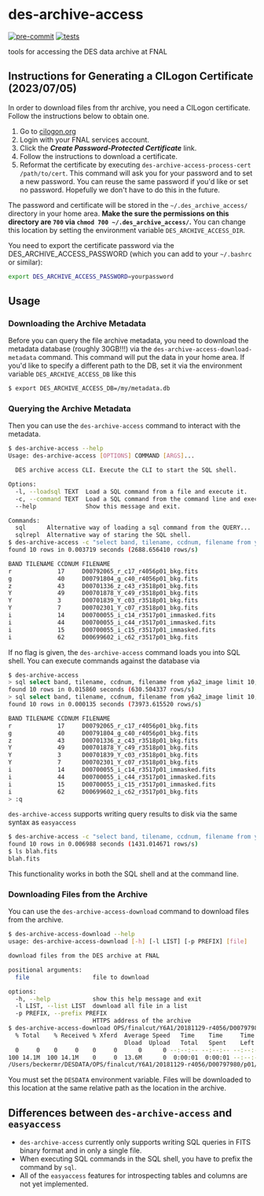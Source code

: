 # des-archive-access

[![pre-commit](https://github.com/des-science/des-archive-access/actions/workflows/pre-commit.yml/badge.svg)](https://github.com/des-science/des-archive-access/actions/workflows/pre-commit.yml) [![tests](https://github.com/des-science/des-archive-access/actions/workflows/tests.yml/badge.svg)](https://github.com/des-science/des-archive-access/actions/workflows/tests.yml)

tools for accessing the DES data archive at FNAL

## Instructions for Generating a CILogon Certificate (2023/07/05)

In order to download files from thr archive, you need a CILogon certificate. Follow the instructions below to obtain one.

1. Go to [cilogon.org](https://cilogon.org/)
2. Login with your FNAL services account.
3. Click the ***Create Password-Protected Certificate*** link.
4. Follow the instructions to download a certificate.
5. Reformat the certificate by executing `des-archive-access-process-cert /path/to/cert`. This command will ask you for your password and to set a new password. You can reuse the same password if you'd like or set no password. Hopefully we don't have to do this in the future.

The password and certificate will be stored in the `~/.des_archive_access/` directory in your home area. **Make the sure the permissions on this directory are `700` via `chmod 700 ~/.des_archive_access/`.** You can change this location by setting the environment variable `DES_ARCHIVE_ACCESS_DIR`.

You need to export the certificate password via the DES_ARCHIVE_ACCESS_PASSWORD (which you can add to your `~/.bashrc` or similar):

```bash
export DES_ARCHIVE_ACCESS_PASSWORD=yourpassword
```

## Usage

### Downloading the Archive Metadata

Before you can query the file archive metadata, you need to download the metadata database (roughly 30GB!!!) via the `des-archive-access-download-metadata`
command. This command will put the data in your home area. If you'd like to specify a different path to the DB, set it via the environment variable `DES_ARCHIVE_ACCESS_DB` like this

```bash
$ export DES_ARCHIVE_ACCESS_DB=/my/metadata.db
```

### Querying the Archive Metadata

Then you can use the `des-archive-access` command to interact with the metadata.

```bash
$ des-archive-access --help
Usage: des-archive-access [OPTIONS] COMMAND [ARGS]...

  DES archive access CLI. Execute the CLI to start the SQL shell.

Options:
  -l, --loadsql TEXT  Load a SQL command from a file and execute it.
  -c, --command TEXT  Load a SQL command from the command line and execute it.
  --help              Show this message and exit.

Commands:
  sql      Alternative way of loading a sql command from the QUERY...
  sqlrepl  Alternative way of staring the SQL shell.
$ des-archive-access -c "select band, tilename, ccdnum, filename from y6a2_image limit 10;"
found 10 rows in 0.003719 seconds (2688.656410 rows/s)

BAND TILENAME CCDNUM FILENAME
r             17     D00792065_r_c17_r4056p01_bkg.fits
g             40     D00791804_g_c40_r4056p01_bkg.fits
z             43     D00701336_z_c43_r3518p01_bkg.fits
Y             49     D00701878_Y_c49_r3518p01_bkg.fits
Y             3      D00701839_Y_c03_r3518p01_bkg.fits
Y             7      D00702301_Y_c07_r3518p01_bkg.fits
i             14     D00700055_i_c14_r3517p01_immasked.fits
i             44     D00700055_i_c44_r3517p01_immasked.fits
i             15     D00700055_i_c15_r3517p01_immasked.fits
i             62     D00699602_i_c62_r3517p01_bkg.fits
```

If no flag is given, the `des-archive-access` command loads you into SQL shell. You can execute commands against the database via

```bash
$ des-archive-access
> sql select band, tilename, ccdnum, filename from y6a2_image limit 10; > blah.fits
found 10 rows in 0.015860 seconds (630.504337 rows/s)
> sql select band, tilename, ccdnum, filename from y6a2_image limit 10;
found 10 rows in 0.000135 seconds (73973.615520 rows/s)

BAND TILENAME CCDNUM FILENAME
r             17     D00792065_r_c17_r4056p01_bkg.fits
g             40     D00791804_g_c40_r4056p01_bkg.fits
z             43     D00701336_z_c43_r3518p01_bkg.fits
Y             49     D00701878_Y_c49_r3518p01_bkg.fits
Y             3      D00701839_Y_c03_r3518p01_bkg.fits
Y             7      D00702301_Y_c07_r3518p01_bkg.fits
i             14     D00700055_i_c14_r3517p01_immasked.fits
i             44     D00700055_i_c44_r3517p01_immasked.fits
i             15     D00700055_i_c15_r3517p01_immasked.fits
i             62     D00699602_i_c62_r3517p01_bkg.fits
> :q
```

`des-archive-access` supports writing query results to disk via the same syntax as `easyaccess`

```bash
$ des-archive-access -c "select band, tilename, ccdnum, filename from y6a2_image limit 10; > blah.fits"
found 10 rows in 0.006988 seconds (1431.014671 rows/s)
$ ls blah.fits
blah.fits
```

This functionality works in both the SQL shell and at the command line.

### Downloading Files from the Archive

You can use the `des-archive-access-download` command to download files from the archive.

```bash
$ des-archive-access-download --help
usage: des-archive-access-download [-h] [-l LIST] [-p PREFIX] [file]

download files from the DES archive at FNAL

positional arguments:
  file                  file to download

options:
  -h, --help            show this help message and exit
  -l LIST, --list LIST  download all file in a list
  -p PREFIX, --prefix PREFIX
                        HTTPS address of the archive
$ des-archive-access-download OPS/finalcut/Y6A1/20181129-r4056/D00797980/p01/red/immask/D00797980_r_c27_r4056p01_immasked.fits.fz
  % Total    % Received % Xferd  Average Speed   Time    Time     Time  Current
                                 Dload  Upload   Total   Spent    Left  Speed
  0     0    0     0    0     0      0      0 --:--:-- --:--:-- --:--:--     0
100 14.1M  100 14.1M    0     0  13.6M      0  0:00:01  0:00:01 --:--:-- 15.3M
/Users/beckermr/DESDATA/OPS/finalcut/Y6A1/20181129-r4056/D00797980/p01/red/immask/D00797980_r_c27_r4056p01_immasked.fits.fz
```

You must set the `DESDATA` environment variable. Files will be downloaded to this location at the same relative path as the location in the archive.

## Differences between `des-archive-access` and `easyaccess`

- `des-archive-access` currently only supports writing SQL queries in FITS binary format and in only a single file.
- When executing SQL commands in the SQL shell, you have to prefix the command by `sql`.
- All of the `easyaccess` features for introspecting tables and columns are not yet implemented.

